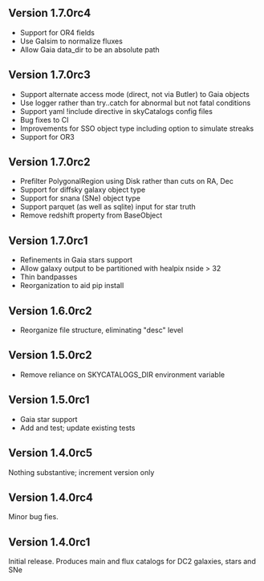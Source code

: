 ## Version 1.7.0rc4

- Support for OR4 fields
- Use Galsim to normalize fluxes
- Allow Gaia data_dir to be an absolute path

## Version 1.7.0rc3

- Support alternate access mode (direct, not via Butler) to Gaia objects
- Use logger rather than try..catch for abnormal but not fatal conditions
- Support yaml !include directive in skyCatalogs config files
- Bug fixes to CI
- Improvements for SSO object type including option to simulate streaks
- Support for OR3

## Version 1.7.0rc2

- Prefilter PolygonalRegion using Disk rather than cuts on RA, Dec
- Support for diffsky galaxy object type
- Support for snana (SNe) object type
- Support parquet (as well as sqlite) input for star truth
- Remove redshift property from BaseObject

## Version 1.7.0rc1

- Refinements in Gaia stars support
- Allow galaxy output to be partitioned with healpix nside > 32
- Thin bandpasses
- Reorganization to aid pip install

## Version 1.6.0rc2

- Reorganize file structure, eliminating "desc" level

## Version 1.5.0rc2

- Remove reliance on SKYCATALOGS_DIR environment variable

## Version 1.5.0rc1

- Gaia star support
- Add and test; update existing tests

## Version 1.4.0rc5

Nothing substantive; increment version only

## Version 1.4.0rc4

Minor bug fies.

## Version 1.4.0rc1

Initial release.  Produces main and flux catalogs for DC2 galaxies, stars
and SNe
